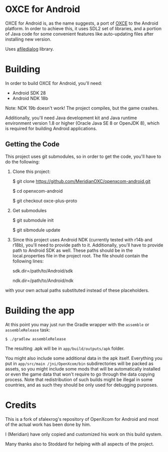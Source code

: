 # OXCE for Android

OXCE for Android is, as the name suggests, a port of [OXCE](https://openxcom.org/forum/index.php/topic,5251.0.html) to the
Android platform. In order to achieve this, it uses SDL2 set of libraries, and a portion of Java
code for some convenient features like auto-updating files after installing new version.

Uses [afiledialog](https://github.com/jfmdev/afiledialog) library.

# Building

In order to build OXCE for Android, you'll need:

 - Android SDK 28
 - Android NDK 18b

Note: NDK 19b doesn't work! The project compiles, but the game crashes.

Additionally, you'll need Java development kit and Java runtime environment version 1.8 or higher
(Oracle Java SE 8 or OpenJDK 8), which is required for building Android applications.

## Getting the Code

This project uses git submodules, so in order to get the code, you'll have to do the following:

1. Clone this project:


    $ git clone https://github.com/MeridianOXC/openxcom-android.git

    $ cd openxcom-android

    $ git checkout oxce-plus-proto

2. Get submodules


    $ git submodule init

    $ git sibmodule update

3. Since this project uses Android NDK (currently tested with r14b and r18b), you'll need to provide path
to it. Additionally, you'll have to provide path to Android SDK as well. These paths should be in
the local.properties file in the project root. The file should contain the following lines:


    sdk.dir=/path/to/Android/sdk

    ndk.dir=/path/to/Android/ndk

with your own actual paths substituted instead of these placeholders.

# Building the app

At this point you may just run the Gradle wrapper with the `assemble` or `assembleRelease` task:


    $ ./gradlew assembleRelease

The resulting .apk will be in `app/build/outputs/apk` folder.

You might also include some additional data in the apk itself. Everything you put in `app/src/main
/jni/OpenXcom/bin` subdirectories will be packed as assets, so you might include some mods that will be
automatically installed or even the game data that won't require to go through the data copying
process. Note that redistribution of such builds might be illegal in some countries, and as
such they should be only used for debugging purposes.

# Credits

This is a fork of sfalexrog's repository of OpenXcom for Android and most of the actual work has been done by him.

I (Meridian) have only copied and customized his work on this build system.

Many thanks also to Stoddard for helping with all aspects of the project.
